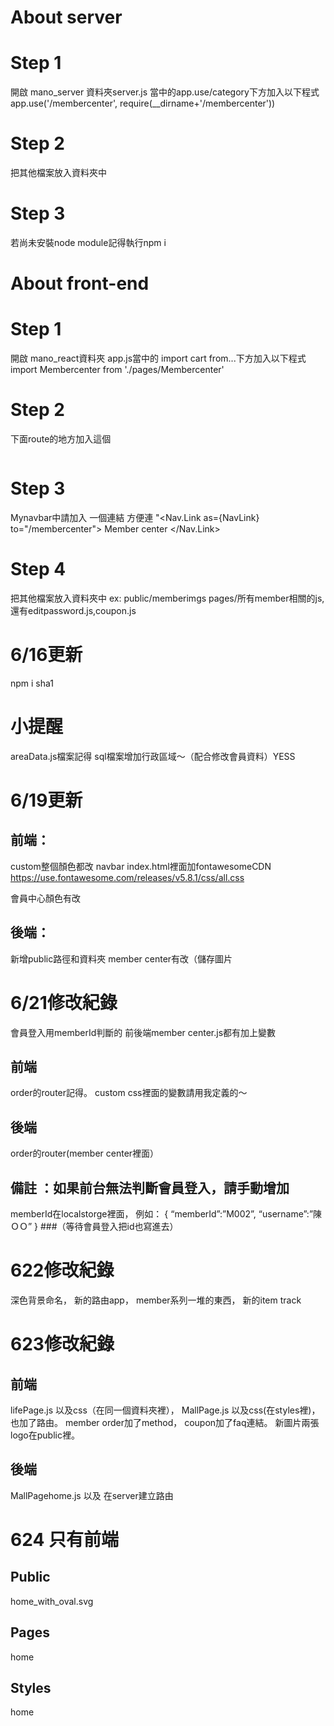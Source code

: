 # About server 
# Step 1
 開啟 mano_server 資料夾server.js 當中的app.use/category下方加入以下程式
 app.use('/membercenter', require(__dirname+'/membercenter'))
# Step 2
把其他檔案放入資料夾中
# Step 3 
若尚未安裝node module記得執行npm i 
# About front-end 
# Step 1
 開啟 mano_react資料夾 app.js當中的 import cart from...下方加入以下程式
 import Membercenter from './pages/Membercenter'
# Step 2
下面route的地方加入這個
<code><Route exact path="/membercenter">
              <Membercenter />
            </Route></code>
# Step 3
Mynavbar中請加入 一個連結 方便連
"<Nav.Link as={NavLink} to="/membercenter">
            Member center
          </Nav.Link>
# Step 4
把其他檔案放入資料夾中
ex:
public/memberimgs
pages/所有member相關的js,還有editpassword.js,coupon.js
# 6/16更新
npm i sha1
# 小提醒
areaData.js檔案記得
sql檔案增加行政區域～（配合修改會員資料）YESS
# 6/19更新
## 前端：
custom整個顏色都改
navbar
index.html裡面加fontawesomeCDN
https://use.fontawesome.com/releases/v5.8.1/css/all.css

會員中心顏色有改

## 後端：
新增public路徑和資料夾
member center有改（儲存圖片

# 6/21修改紀錄

會員登入用memberId判斷的
前後端member center.js都有加上變數

## 前端
order的router記得。
custom css裡面的變數請用我定義的～
## 後端
order的router(member center裡面）

## 備註 ：如果前台無法判斷會員登入，請手動增加
memberId在localstorge裡面，
例如：
{
“memberId”:”M002”,
“username”:”陳ＯＯ”
}
###（等待會員登入把id也寫進去）
# 622修改紀錄
深色背景命名，
新的路由app，
member系列一堆的東西，
新的item track
# 623修改紀錄
## 前端
 lifePage.js 以及css（在同一個資料夾裡），
MallPage.js 以及css(在styles裡)，也加了路由。
member order加了method，
coupon加了faq連結。
新圖片兩張logo在public裡。
## 後端
MallPagehome.js 以及 在server建立路由
# 624 只有前端
## Public
home_with_oval.svg
## Pages
home
## Styles
home